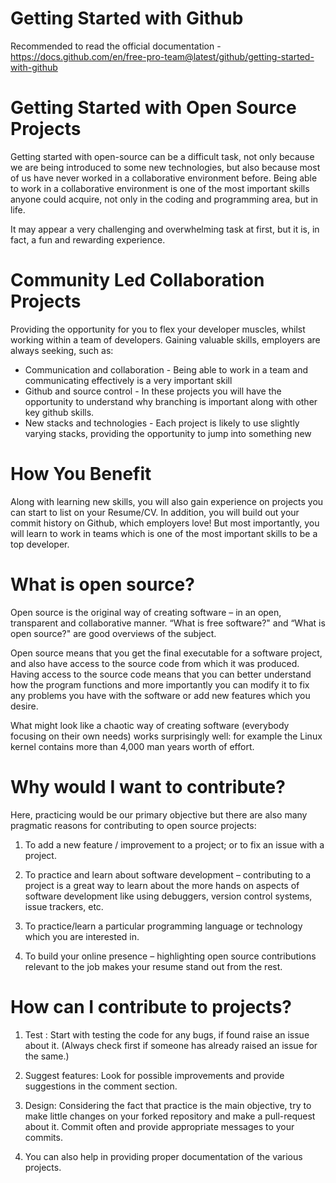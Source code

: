 # Getting Started with Github

Recommended to read the official documentation - https://docs.github.com/en/free-pro-team@latest/github/getting-started-with-github

# Getting Started with Open Source Projects

Getting started with open-source can be a difficult task, not only because we are being introduced to some new technologies, but also because most of us have never worked in a collaborative environment before. Being able to work in a collaborative environment is one of the most important skills anyone could acquire, not only in the coding and programming area, but in life.

It may appear a very challenging and overwhelming task at first, but it is, in fact, a fun and rewarding experience.

# Community Led Collaboration Projects

Providing the opportunity for you to flex your developer muscles, whilst working within a team of developers. Gaining valuable skills, employers are always seeking, such as:

- Communication and collaboration - Being able to work in a team and communicating effectively is a very important skill
- Github and source control - In these projects you will have the opportunity to understand why branching is important along with other key github skills.
- New stacks and technologies - Each project is likely to use slightly varying stacks, providing the opportunity to jump into something new

# How You Benefit

Along with learning new skills, you will also gain experience on projects you can start to list on your Resume/CV. In addition, you will build out your commit history on Github, which employers love! But most importantly, you will learn to work in teams which is one of the most important skills to be a top developer.


# What is open source?

Open source is the original way of creating software – in an open, transparent and collaborative manner. “What is free software?" and “What is open source?" are good overviews of the subject.

Open source means that you get the final executable for a software project, and also have access to the source code from which it was produced. Having access to the source code means that you can better understand how the program functions and more importantly you can modify it to fix any problems you have with the software or add new features which you desire.

What might look like a chaotic way of creating software (everybody focusing on their own needs) works surprisingly well: for example the Linux kernel contains more than 4,000 man years worth of effort.

# Why would I want to contribute?

Here, practicing would be our primary objective but there are also many pragmatic reasons for contributing to open source projects:

1. To add a new feature / improvement to a project; or to fix an issue with a project.

2. To practice and learn about software development – contributing to a project is a great way to learn about the more hands on aspects of software development like using debuggers, version control systems, issue trackers, etc.

3. To practice/learn a particular programming language or technology which you are interested in.

4. To build your online presence – highlighting open source contributions relevant to the job makes your resume stand out from the rest.

# How can I contribute to projects?

1. Test : Start with testing the code for any bugs, if found raise an issue about it. (Always check first if someone has already raised an issue for the same.)

2. Suggest features: Look for possible improvements and provide suggestions in the comment section.

3. Design: Considering the fact that practice is the main objective, try to make little changes on your forked repository and make a pull-request about it. Commit often and provide appropriate messages to your commits.

4. You can also help in providing proper documentation of the various projects.